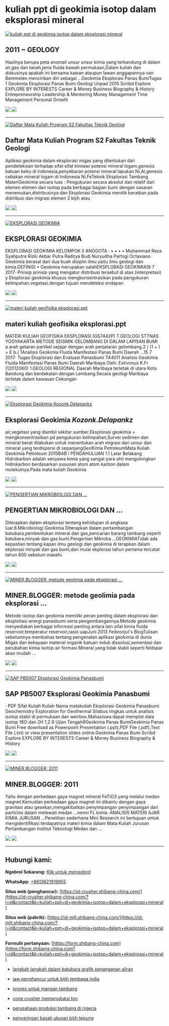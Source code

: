 # kuliah ppt di geokimia isotop dalam eksplorasi mineral

<a href="https://swt.shibang-china.com/?l=id&img&k=kuliah+ppt+di+geokimia+isotop+dalam+eksplorasi+mineral" target="_blank">![kuliah ppt di geokimia isotop dalam eksplorasi mineral](http://static.shibang-china.com/all-800x300/710.jpg)</a>

## 2011 ~ GEOLOGY
Hasilnya berupa peta anomali unsur unsur kimia yang terkandung di dalam air,gas dan tanah,jenis fluida bawah permukaan,Dalam kuliah dan diskusinya apakah ini bersama kawan ataupun lawan anggapannya van Bemmelen mencirikan diri sebagai …Geokimia Eksplorasi Panas BumiTugas 1 Geokimia Eksplorasi Panas Bumi Geologi Unpad 2015 Scribd Explore EXPLORE BY INTERESTS Career & Money Business Biography & History Entrepreneurship Leadership & Mentoring Money Management Time Management Personal Growth


<a href="https://whatsapp.shibangsoft.com/WhatsApp.php" target="_blank" title="WhatsApp">![](http://static.shibang-china.com/icon/whatsapp.png)</a> <a href="https://swt.shibang-china.com/?l=id&icon&k=kuliah+ppt+di+geokimia+isotop+dalam+eksplorasi+mineral" target="_blank">![](http://static.shibang-china.com/icon/chat-id.png)</a>

---

<a href="https://swt.shibang-china.com/?l=id&img&k=kuliah+ppt+di+geokimia+isotop+dalam+eksplorasi+mineral" target="_blank">![Daftar Mata Kuliah Program S2 Fakultas Teknik Geologi](http://static.shibang-china.com/all-800x300/984.jpg)</a>

## Daftar Mata Kuliah Program S2 Fakultas Teknik Geologi
Aplikasi geokimia dalam eksplorasi migas yang ditentukan dari pendeteksian terhadap sifat sifat kimiawi potensi mineral logam,genesis batuan beku di indonesia,penyebaran potensi mineral lapukan Ni,Al,genesis cebakan mineral logam di Indonesia Ni,FeTeknik Eksplorasi Tambang MateriGeokimia secara luas : Pengukuran secara absolut dan relatif dari elemen elemen dan isotop pada berbagai bagian bumi dengan sasaran menemukan,distribusinya dan Eksplorasi Geokimia menitik beratkan pada distribusi dan migrasi elemen 2 bijih atau


<a href="https://whatsapp.shibangsoft.com/WhatsApp.php" target="_blank" title="WhatsApp">![](http://static.shibang-china.com/icon/whatsapp.png)</a> <a href="https://swt.shibang-china.com/?l=id&icon&k=kuliah+ppt+di+geokimia+isotop+dalam+eksplorasi+mineral" target="_blank">![](http://static.shibang-china.com/icon/chat-id.png)</a>

---

<a href="https://swt.shibang-china.com/?l=id&img&k=kuliah+ppt+di+geokimia+isotop+dalam+eksplorasi+mineral" target="_blank">![EKSPLORASI GEOKIMIA](http://static.shibang-china.com/all-800x300/198.jpg)</a>

## EKSPLORASI GEOKIMIA
EKSPLORASI GEOKIMIA KELOMPOK II ANGGOTA : • • • • Muhammad Reza Syahputra Rizki Akbar Putra Raditya Budi Nuryudha Partogi Octaviano Geokimia berasal dari dua buah disiplin ilmu yaitu ilmu geologi dan kimia.DEFINISI • Geokimia merupakan salahEKSPLORASI GEOKIMIA19 7 2017· Prinsip prinsip yang mengatur distribusi tersebut di atas (interpretasi) y Eksplorasi geokimia khusus mengkonsentrasikan pada pengukuran kelimpahan.vegetasi.dengan tujuan mendeteksi endapan


<a href="https://whatsapp.shibangsoft.com/WhatsApp.php" target="_blank" title="WhatsApp">![](http://static.shibang-china.com/icon/whatsapp.png)</a> <a href="https://swt.shibang-china.com/?l=id&icon&k=kuliah+ppt+di+geokimia+isotop+dalam+eksplorasi+mineral" target="_blank">![](http://static.shibang-china.com/icon/chat-id.png)</a>

---

<a href="https://swt.shibang-china.com/?l=id&img&k=kuliah+ppt+di+geokimia+isotop+dalam+eksplorasi+mineral" target="_blank">![materi kuliah geofisika eksplorasi.ppt](http://static.shibang-china.com/all-800x300/1218.jpg)</a>

## materi kuliah geofisika eksplorasi.ppt
MATERI KULIAH GEOFISIKA EKSPLORASI (GS7442P) T.GEOLOGI STTNAS YOGYAKARTA METODE SEISMIK GELOMBANG DI DALAM LAPISAN BUMI a.arah getaran partikel sejajar dengan arah penjalaran gelombang.2 ) (1 + ) = E b.( 1Analisis Geokimia Fluida Manifestasi Panas Bumi Daerah …15 7 2017· Tugas Eksplorasi dan Evaluasi Panasbumi TA4011 Analisis Geokimia Fluida Manifestasi Panas Bumi Daerah Maribaya Oleh: Extivonus K.Fr (12012060) 1.GEOLOGI REGIONAL Daerah Maribaya terletak di utara Kota Bandung dan berdekatan dengan Lembang.Secara geologi Maribaya terletak dalam kawasan Cekungan


<a href="https://whatsapp.shibangsoft.com/WhatsApp.php" target="_blank" title="WhatsApp">![](http://static.shibang-china.com/icon/whatsapp.png)</a> <a href="https://swt.shibang-china.com/?l=id&icon&k=kuliah+ppt+di+geokimia+isotop+dalam+eksplorasi+mineral" target="_blank">![](http://static.shibang-china.com/icon/chat-id.png)</a>

---

<a href="https://swt.shibang-china.com/?l=id&img&k=kuliah+ppt+di+geokimia+isotop+dalam+eksplorasi+mineral" target="_blank">![Eksplorasi Geokimia *Kozonk.Delapankz*](http://static.shibang-china.com/all-800x300/12.jpg)</a>

## Eksplorasi Geokimia *Kozonk.Delapankz*
air,vegetasi yang diambil sekitar sumber.Eksplorasi geokimia = mengkonsentrasikan pd pengukuran kelimpahan,Survei sedimen dan mineral berat dilakukan untuk menentukan arah migrasi dari unsur dan mineral yang terdispersi di sepanjangGeoKimia PetroleumMata Kuliah Geokimia Petroleum 2015BAB I PENDAHULUAN 1.1 Latar Belakang Hidrokarbon adalah senyawa kimia yang sangat para ahli mengolongkan hidrokarbon berdasarkan susunan atom atom karbon dalam molekulnya.Pada mata kuliah Geokimia


<a href="https://whatsapp.shibangsoft.com/WhatsApp.php" target="_blank" title="WhatsApp">![](http://static.shibang-china.com/icon/whatsapp.png)</a> <a href="https://swt.shibang-china.com/?l=id&icon&k=kuliah+ppt+di+geokimia+isotop+dalam+eksplorasi+mineral" target="_blank">![](http://static.shibang-china.com/icon/chat-id.png)</a>

---

<a href="https://swt.shibang-china.com/?l=id&img&k=kuliah+ppt+di+geokimia+isotop+dalam+eksplorasi+mineral" target="_blank">![PENGERTIAN MIKROBIOLOGI DAN …](http://static.shibang-china.com/all-800x300/751.jpg)</a>

## PENGERTIAN MIKROBIOLOGI DAN …
Diterapkan dalam eksplorasi tentang kehidupan di angkasa luar.8.Mikrobiologi Geokimia Diterapkan dalam pertambangan batubara,pembentukan mineral dan gas,pencarian barang tambang seperti batubara,minyak dan gas bumi.Pengertian Mikroba …GEOKIMIATidak ada kepastian tentang kapan ilmu geologi dan geokimia di terapkan dalam ekplorasi minyak dan gas bumi,dari mulai ekplorasi tahun pertama tercatat tahun 600 sebelum masehi.


<a href="https://whatsapp.shibangsoft.com/WhatsApp.php" target="_blank" title="WhatsApp">![](http://static.shibang-china.com/icon/whatsapp.png)</a> <a href="https://swt.shibang-china.com/?l=id&icon&k=kuliah+ppt+di+geokimia+isotop+dalam+eksplorasi+mineral" target="_blank">![](http://static.shibang-china.com/icon/chat-id.png)</a>

---

<a href="https://swt.shibang-china.com/?l=id&img&k=kuliah+ppt+di+geokimia+isotop+dalam+eksplorasi+mineral" target="_blank">![MINER.BLOGGER: metode geolimia pada eksplorasi …](http://static.shibang-china.com/all-800x300/549.jpg)</a>

## MINER.BLOGGER: metode geolimia pada eksplorasi …
Metode isotop dan geokimia memiliki peran penting dalam eksplorasi dan eksploitasi energi panasbumi serta pengembangannya.Metode geokimia menyediakan berbagai informasi penting antara lain sifat kimia fluida reservoir,temperatur reservoir,rasio uapJuni 2013 Feibronjul's BlogTulisan sebelumnya membahas tentang pengenalan aplikasi geokimia di dunia Migas dan kekayaan material organik batuan induk dissolusi,sementasi dan perubahan kimia isotop air formasi.Mineral yang tidak stabil seperti feldspar akan mudah …


<a href="https://whatsapp.shibangsoft.com/WhatsApp.php" target="_blank" title="WhatsApp">![](http://static.shibang-china.com/icon/whatsapp.png)</a> <a href="https://swt.shibang-china.com/?l=id&icon&k=kuliah+ppt+di+geokimia+isotop+dalam+eksplorasi+mineral" target="_blank">![](http://static.shibang-china.com/icon/chat-id.png)</a>

---

<a href="https://swt.shibang-china.com/?l=id&img&k=kuliah+ppt+di+geokimia+isotop+dalam+eksplorasi+mineral" target="_blank">![SAP PB5007 Eksplorasi Geokimia Panasbumi](http://static.shibang-china.com/all-800x300/206.jpg)</a>

## SAP PB5007 Eksplorasi Geokimia Panasbumi
· PDF Sifat Kuliah Kuliah Nama matakuliah Eksplorasi Geokimia Panasbumi Geochemistry Exploration for Geothermal Silabus ringkas untuk analisis isotop stabil di permukaan dan weirbox.Mahasiswa dapat memplot data isotop 18O dan 2H 1,2 8 Ujian Tengah9Geokimia Panas BumiGeokimia Panas Bumi Free download as Powerpoint Presentation (.ppt),PDF File (.pdf),Text File (.txt) or view presentation slides online.Geokimia Panas Bumi Scribd Explore EXPLORE BY INTERESTS Career & Money Business Biography & History


<a href="https://whatsapp.shibangsoft.com/WhatsApp.php" target="_blank" title="WhatsApp">![](http://static.shibang-china.com/icon/whatsapp.png)</a> <a href="https://swt.shibang-china.com/?l=id&icon&k=kuliah+ppt+di+geokimia+isotop+dalam+eksplorasi+mineral" target="_blank">![](http://static.shibang-china.com/icon/chat-id.png)</a>

---

<a href="https://swt.shibang-china.com/?l=id&img&k=kuliah+ppt+di+geokimia+isotop+dalam+eksplorasi+mineral" target="_blank">![MINER.BLOGGER: 2011](http://static.shibang-china.com/all-800x300/1044.jpg)</a>

## MINER.BLOGGER: 2011
Yaitu dengan perbedaan gaya magnet mineral FeTiO3 yang melalui medan magnet.Kemudian perbedaan gaya magnet ini dibantu dengan gaya gravitasi atau gesekan,mengakibatkan penyimpangan penyimpangan dari particles dalam melewati medan …nenni FL kimia: ANALISIS MATERI AJAR KIMIA JURUSAN …Penelitian sederhana Mini Research ini bertujuan untuk mengidentifikasi terdapatnya materi kimia dalam Mata Kuliah Jurusan Pertambangan Institut Teknologi Medan dan …


<a href="https://whatsapp.shibangsoft.com/WhatsApp.php" target="_blank" title="WhatsApp">![](http://static.shibang-china.com/icon/whatsapp.png)</a> <a href="https://swt.shibang-china.com/?l=id&icon&k=kuliah+ppt+di+geokimia+isotop+dalam+eksplorasi+mineral" target="_blank">![](http://static.shibang-china.com/icon/chat-id.png)</a>

---
## Hubungi kami:

**Ngobrol Sekarang:** [Klik untuk mengobrol](https://swt.shibang-china.com?l=id&contact&k=kuliah+ppt+di+geokimia+isotop+dalam+eksplorasi+mineral)

**WhatsApp:**  [+8613621919955](https://whatsapp.shibangsoft.com/WhatsApp.php)

**Situs web (penghancur):** [https://id-crusher.shibang-china.com/](https://id-crusher.shibang-china.com/?l=id&contact&k=kuliah+ppt+di+geokimia+isotop+dalam+eksplorasi+mineral)

**Situs web (pabrik):** [https://id-mill.shibang-china.com/](https://id-mill.shibang-china.com/?l=id&contact&k=kuliah+ppt+di+geokimia+isotop+dalam+eksplorasi+mineral)

**Formulir pertanyaan:** [https://form.shibang-china.com](https://form.shibang-china.com?l=id&contact&k=kuliah+ppt+di+geokimia+isotop+dalam+eksplorasi+mineral)

* [langkah langkah dalam batubara grafik penanganan aliran](../25/langkah%20langkah%20dalam%20batubara%20grafik%20penanganan%20aliran.md)

* [jaw penghancur untuk bijih tembaga india](../28/jaw%20penghancur%20untuk%20bijih%20tembaga%20india.md)

* [proses untuk mangan tambang](../27/proses%20untuk%20mangan%20tambang.md)

* [cone crusher memproduksi ton](../19/cone%20crusher%20memproduksi%20ton.md)

* [perusahaan produksi tambang di nigeria](../23/perusahaan%20produksi%20tambang%20di%20nigeria.md)

* [penyaringan basah ukuran bijih tepung](../27/penyaringan%20basah%20ukuran%20bijih%20tepung.md)